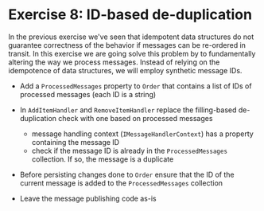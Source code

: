 # Exercise 8: ID-based de-duplication

In the previous exercise we've seen that idempotent data structures do not guarantee correctness of the behavior if messages can be re-ordered in transit. In this exercise we are going solve this problem by to fundamentally altering the way we process messages. Instead of relying on the idempotence of data structures, we will employ synthetic message IDs. 

- Add a `ProcessedMessages` property to `Order` that contains a list of IDs of processed messages (each ID is a string)
- In `AddItemHandler` and `RemoveItemHandler` replace the filling-based de-duplication check with one based on processed messages
  - message handling context (`IMessageHandlerContext`) has a property containing the message ID
  - check if the message ID is already in the `ProcessedMessages` collection. If so, the message is a duplicate

- Before persisting changes done to `Order` ensure that the ID of the current message is added to the `ProcessedMessages` collection
- Leave the message publishing code as-is
